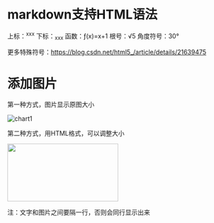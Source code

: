 # markdown支持HTML语法
上标：<sup>xxx</sup>
下标：<sub>xxx</sub>
函数：&fnof;(x)=x+1
根号：&radic;5
角度符号：30&deg;

更多特殊符号：https://blog.csdn.net/html5_/article/details/21639475

# 添加图片
第一种方式，图片显示原图大小

![chart1](https://github.com/YourongYe/Math-Study-Notes/blob/master/Screen%20Shot%202019-01-13%20at%2016.58.41.png)

第二种方式，用HTML格式，可以调整大小

<img src="https://github.com/YourongYe/Math-Study-Notes/blob/master/Screen%20Shot%202019-01-13%20at%2016.58.41.png" width="250" height="130">

注：文字和图片之间要隔一行，否则会同行显示出来
